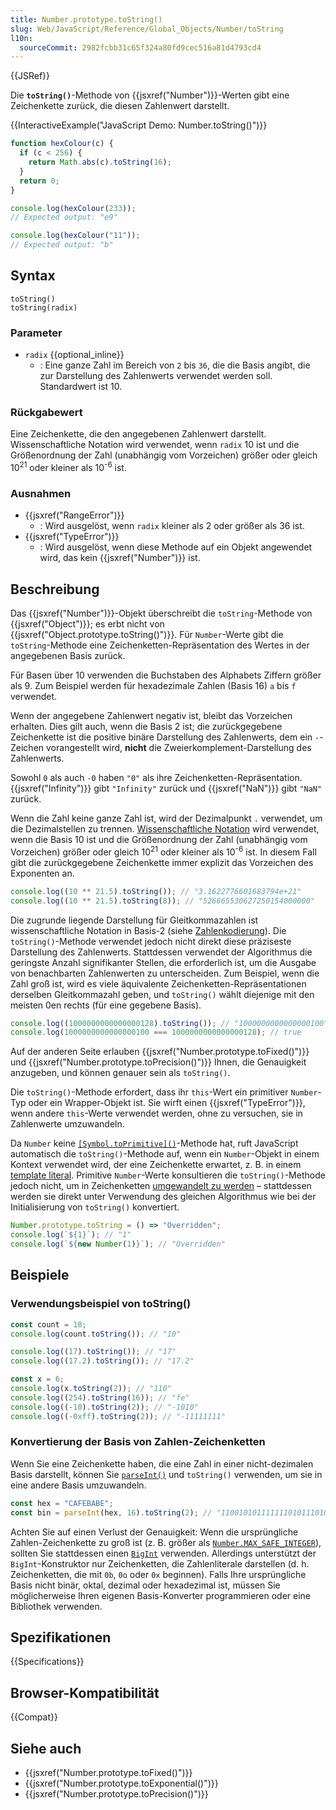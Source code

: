 ```yaml
---
title: Number.prototype.toString()
slug: Web/JavaScript/Reference/Global_Objects/Number/toString
l10n:
  sourceCommit: 2982fcbb31c65f324a80fd9cec516a81d4793cd4
---
```


{{JSRef}}

Die **`toString()`**-Methode von {{jsxref("Number")}}-Werten gibt eine Zeichenkette zurück, die diesen Zahlenwert darstellt.

{{InteractiveExample("JavaScript Demo: Number.toString()")}}

```js interactive-example
function hexColour(c) {
  if (c < 256) {
    return Math.abs(c).toString(16);
  }
  return 0;
}

console.log(hexColour(233));
// Expected output: "e9"

console.log(hexColour("11"));
// Expected output: "b"
```

## Syntax

```js-nolint
toString()
toString(radix)
```

### Parameter

- `radix` {{optional_inline}}
  - : Eine ganze Zahl im Bereich von `2` bis `36`, die die Basis angibt, die zur Darstellung des Zahlenwerts verwendet werden soll. Standardwert ist 10.

### Rückgabewert

Eine Zeichenkette, die den angegebenen Zahlenwert darstellt. Wissenschaftliche Notation wird verwendet, wenn `radix` 10 ist und die Größenordnung der Zahl (unabhängig vom Vorzeichen) größer oder gleich 10<sup>21</sup> oder kleiner als 10<sup>-6</sup> ist.

### Ausnahmen

- {{jsxref("RangeError")}}
  - : Wird ausgelöst, wenn `radix` kleiner als 2 oder größer als 36 ist.
- {{jsxref("TypeError")}}
  - : Wird ausgelöst, wenn diese Methode auf ein Objekt angewendet wird, das kein {{jsxref("Number")}} ist.

## Beschreibung

Das {{jsxref("Number")}}-Objekt überschreibt die `toString`-Methode von {{jsxref("Object")}}; es erbt nicht von
{{jsxref("Object.prototype.toString()")}}. Für `Number`-Werte gibt die `toString`-Methode eine Zeichenketten-Repräsentation des Wertes in der angegebenen Basis zurück.

Für Basen über 10 verwenden die Buchstaben des Alphabets Ziffern größer als 9. Zum Beispiel werden für hexadezimale Zahlen (Basis 16) `a` bis `f` verwendet.

Wenn der angegebene Zahlenwert negativ ist, bleibt das Vorzeichen erhalten. Dies gilt auch, wenn die Basis 2 ist; die zurückgegebene Zeichenkette ist die positive binäre Darstellung des Zahlenwerts, dem ein `-`-Zeichen vorangestellt wird, **nicht** die Zweierkomplement-Darstellung des Zahlenwerts.

Sowohl `0` als auch `-0` haben `"0"` als ihre Zeichenketten-Repräsentation. {{jsxref("Infinity")}} gibt `"Infinity"` zurück und {{jsxref("NaN")}} gibt `"NaN"` zurück.

Wenn die Zahl keine ganze Zahl ist, wird der Dezimalpunkt `.` verwendet, um die Dezimalstellen zu trennen. [Wissenschaftliche Notation](/de/docs/Web/JavaScript/Reference/Lexical_grammar#exponential) wird verwendet, wenn die Basis 10 ist und die Größenordnung der Zahl (unabhängig vom Vorzeichen) größer oder gleich 10<sup>21</sup> oder kleiner als 10<sup>-6</sup> ist. In diesem Fall gibt die zurückgegebene Zeichenkette immer explizit das Vorzeichen des Exponenten an.

```js
console.log((10 ** 21.5).toString()); // "3.1622776601683794e+21"
console.log((10 ** 21.5).toString(8)); // "526665530627250154000000"
```

Die zugrunde liegende Darstellung für Gleitkommazahlen ist wissenschaftliche Notation in Basis-2 (siehe [Zahlenkodierung](/de/docs/Web/JavaScript/Reference/Global_Objects/Number#number_encoding)). Die `toString()`-Methode verwendet jedoch nicht direkt diese präziseste Darstellung des Zahlenwerts. Stattdessen verwendet der Algorithmus die geringste Anzahl signifikanter Stellen, die erforderlich ist, um die Ausgabe von benachbarten Zahlenwerten zu unterscheiden. Zum Beispiel, wenn die Zahl groß ist, wird es viele äquivalente Zeichenketten-Repräsentationen derselben Gleitkommazahl geben, und `toString()` wählt diejenige mit den meisten 0en rechts (für eine gegebene Basis).

```js
console.log((1000000000000000128).toString()); // "1000000000000000100"
console.log(1000000000000000100 === 1000000000000000128); // true
```

Auf der anderen Seite erlauben {{jsxref("Number.prototype.toFixed()")}} und {{jsxref("Number.prototype.toPrecision()")}} Ihnen, die Genauigkeit anzugeben, und können genauer sein als `toString()`.

Die `toString()`-Methode erfordert, dass ihr `this`-Wert ein primitiver `Number`-Typ oder ein Wrapper-Objekt ist. Sie wirft einen {{jsxref("TypeError")}}, wenn andere `this`-Werte verwendet werden, ohne zu versuchen, sie in Zahlenwerte umzuwandeln.

Da `Number` keine [`[Symbol.toPrimitive]()`](/de/docs/Web/JavaScript/Reference/Global_Objects/Symbol/toPrimitive)-Methode hat, ruft JavaScript automatisch die `toString()`-Methode auf, wenn ein `Number`-Objekt in einem Kontext verwendet wird, der eine Zeichenkette erwartet, z. B. in einem [template literal](/de/docs/Web/JavaScript/Reference/Template_literals). Primitive `Number`-Werte konsultieren die `toString()`-Methode jedoch nicht, um in Zeichenketten [umgewandelt zu werden](/de/docs/Web/JavaScript/Reference/Global_Objects/String#string_coercion) – stattdessen werden sie direkt unter Verwendung des gleichen Algorithmus wie bei der Initialisierung von `toString()` konvertiert.

```js
Number.prototype.toString = () => "Overridden";
console.log(`${1}`); // "1"
console.log(`${new Number(1)}`); // "Overridden"
```

## Beispiele

### Verwendungsbeispiel von toString()

```js
const count = 10;
console.log(count.toString()); // "10"

console.log((17).toString()); // "17"
console.log((17.2).toString()); // "17.2"

const x = 6;
console.log(x.toString(2)); // "110"
console.log((254).toString(16)); // "fe"
console.log((-10).toString(2)); // "-1010"
console.log((-0xff).toString(2)); // "-11111111"
```

### Konvertierung der Basis von Zahlen-Zeichenketten

Wenn Sie eine Zeichenkette haben, die eine Zahl in einer nicht-dezimalen Basis darstellt, können Sie [`parseInt()`](/de/docs/Web/JavaScript/Reference/Global_Objects/parseInt) und `toString()` verwenden, um sie in eine andere Basis umzuwandeln.

```js
const hex = "CAFEBABE";
const bin = parseInt(hex, 16).toString(2); // "11001010111111101011101010111110"
```

Achten Sie auf einen Verlust der Genauigkeit: Wenn die ursprüngliche Zahlen-Zeichenkette zu groß ist (z. B. größer als [`Number.MAX_SAFE_INTEGER`](/de/docs/Web/JavaScript/Reference/Global_Objects/Number/MAX_SAFE_INTEGER)), sollten Sie stattdessen einen [`BigInt`](/de/docs/Web/JavaScript/Reference/Global_Objects/BigInt/BigInt) verwenden. Allerdings unterstützt der `BigInt`-Konstruktor nur Zeichenketten, die Zahlenliterale darstellen (d. h. Zeichenketten, die mit `0b`, `0o` oder `0x` beginnen). Falls Ihre ursprüngliche Basis nicht binär, oktal, dezimal oder hexadezimal ist, müssen Sie möglicherweise Ihren eigenen Basis-Konverter programmieren oder eine Bibliothek verwenden.

## Spezifikationen

{{Specifications}}

## Browser-Kompatibilität

{{Compat}}

## Siehe auch

- {{jsxref("Number.prototype.toFixed()")}}
- {{jsxref("Number.prototype.toExponential()")}}
- {{jsxref("Number.prototype.toPrecision()")}}
